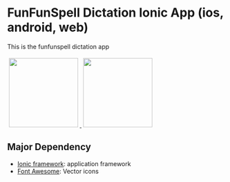 # FunFunSpell Dictation Ionic App (ios, android, web)

This is the funfunspell dictation app 
<p>
  <a href="https://play.google.com/store/apps/details?id=com.esl.ionic">
    <img style="height: 160px; padding: 4px;" src="https://play.google.com/intl/en_gb/badges/images/badge_new.png" />
  </a>
  <a href="https://itunes.apple.com/hk/app/funfunspell-dictation/id1364341686">
    <img style="height: 160px; padding: 4px;" src="https://devimages-cdn.apple.com/app-store/marketing/guidelines/images/badge-example-preferred.png" />
  </a>
</p>

## Major Dependency
* [Ionic framework](https://ionicframework.com/): application framework
* [Font Awesome](https://fontawesome.com/): Vector icons

